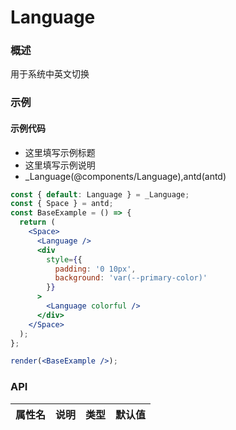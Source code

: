 
# Language


### 概述

用于系统中英文切换


### 示例

#### 示例代码

- 这里填写示例标题
- 这里填写示例说明
- _Language(@components/Language),antd(antd)

```jsx
const { default: Language } = _Language;
const { Space } = antd;
const BaseExample = () => {
  return (
    <Space>
      <Language />
      <div
        style={{
          padding: '0 10px',
          background: 'var(--primary-color)'
        }}
      >
        <Language colorful />
      </div>
    </Space>
  );
};

render(<BaseExample />);

```


### API

|属性名|说明|类型|默认值|
|  ---  | ---  | --- | --- |

